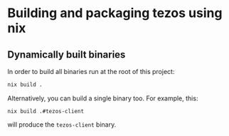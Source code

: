 <!--
   - SPDX-FileCopyrightText: 2022 Oxhead Alpha
   - SPDX-License-Identifier: LicenseRef-MIT-OA
   -->

# Building and packaging tezos using nix

## Dynamically built binaries

In order to build all binaries run at the root of this project:
```bash
nix build .
```

Alternatively, you can build a single binary too.
For example, this:
```
nix build .#tezos-client
```
will produce the `tezos-client` binary.
